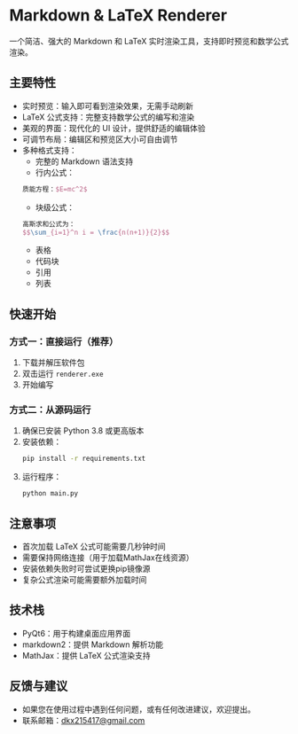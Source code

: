 # Markdown & LaTeX Renderer

一个简洁、强大的 Markdown 和 LaTeX 实时渲染工具，支持即时预览和数学公式渲染。

## 主要特性

- 实时预览：输入即可看到渲染效果，无需手动刷新
- LaTeX 公式支持：完整支持数学公式的编写和渲染
- 美观的界面：现代化的 UI 设计，提供舒适的编辑体验
- 可调节布局：编辑区和预览区大小可自由调节
- 多种格式支持：
  - 完整的 Markdown 语法支持
  - 行内公式：
  ```LaTeX
  质能方程：$E=mc^2$
  ```
  - 块级公式：
  ```LaTeX
  高斯求和公式为：
  $$\sum_{i=1}^n i = \frac{n(n+1)}{2}$$
  ```
  - 表格
  - 代码块
  - 引用
  - 列表

## 快速开始

### 方式一：直接运行（推荐）

1. 下载并解压软件包
2. 双击运行 `renderer.exe`
3. 开始编写

### 方式二：从源码运行

1. 确保已安装 Python 3.8 或更高版本
2. 安装依赖：
   ```bash
   pip install -r requirements.txt
   ```
3. 运行程序：
   ```bash
   python main.py
   ```

## 注意事项

- 首次加载 LaTeX 公式可能需要几秒钟时间
- 需要保持网络连接（用于加载MathJax在线资源）
- 安装依赖失败时可尝试更换pip镜像源
- 复杂公式渲染可能需要额外加载时间

## 技术栈

- PyQt6：用于构建桌面应用界面
- markdown2：提供 Markdown 解析功能
- MathJax：提供 LaTeX 公式渲染支持

## 反馈与建议

- 如果您在使用过程中遇到任何问题，或有任何改进建议，欢迎提出。
- 联系邮箱：<u>dkx215417@gmail.com</u>
